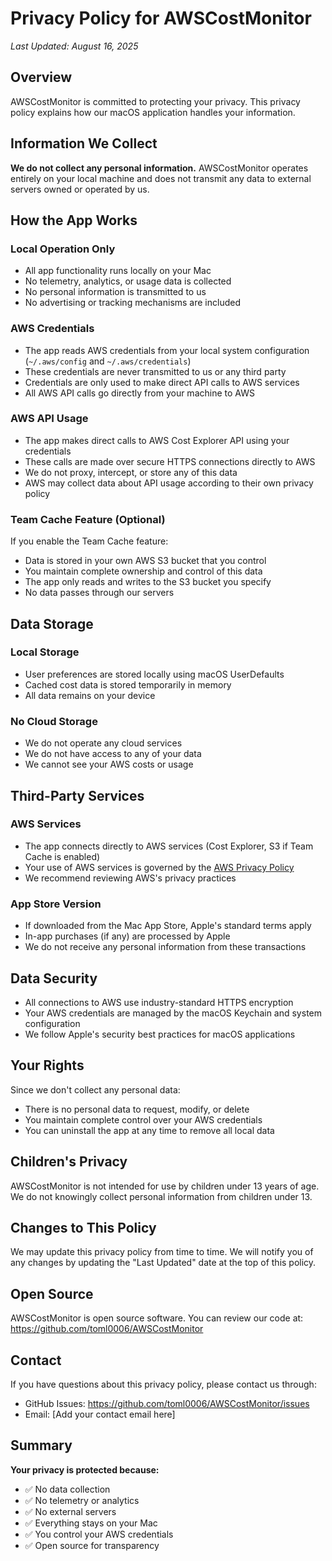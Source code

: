 # Privacy Policy for AWSCostMonitor

*Last Updated: August 16, 2025*

## Overview

AWSCostMonitor is committed to protecting your privacy. This privacy policy explains how our macOS application handles your information.

## Information We Collect

**We do not collect any personal information.** AWSCostMonitor operates entirely on your local machine and does not transmit any data to external servers owned or operated by us.

## How the App Works

### Local Operation Only
- All app functionality runs locally on your Mac
- No telemetry, analytics, or usage data is collected
- No personal information is transmitted to us
- No advertising or tracking mechanisms are included

### AWS Credentials
- The app reads AWS credentials from your local system configuration (`~/.aws/config` and `~/.aws/credentials`)
- These credentials are never transmitted to us or any third party
- Credentials are only used to make direct API calls to AWS services
- All AWS API calls go directly from your machine to AWS

### AWS API Usage
- The app makes direct calls to AWS Cost Explorer API using your credentials
- These calls are made over secure HTTPS connections directly to AWS
- We do not proxy, intercept, or store any of this data
- AWS may collect data about API usage according to their own privacy policy

### Team Cache Feature (Optional)
If you enable the Team Cache feature:
- Data is stored in your own AWS S3 bucket that you control
- You maintain complete ownership and control of this data
- The app only reads and writes to the S3 bucket you specify
- No data passes through our servers

## Data Storage

### Local Storage
- User preferences are stored locally using macOS UserDefaults
- Cached cost data is stored temporarily in memory
- All data remains on your device

### No Cloud Storage
- We do not operate any cloud services
- We do not have access to any of your data
- We cannot see your AWS costs or usage

## Third-Party Services

### AWS Services
- The app connects directly to AWS services (Cost Explorer, S3 if Team Cache is enabled)
- Your use of AWS services is governed by the [AWS Privacy Policy](https://aws.amazon.com/privacy/)
- We recommend reviewing AWS's privacy practices

### App Store Version
- If downloaded from the Mac App Store, Apple's standard terms apply
- In-app purchases (if any) are processed by Apple
- We do not receive any personal information from these transactions

## Data Security

- All connections to AWS use industry-standard HTTPS encryption
- Your AWS credentials are managed by the macOS Keychain and system configuration
- We follow Apple's security best practices for macOS applications

## Your Rights

Since we don't collect any personal data:
- There is no personal data to request, modify, or delete
- You maintain complete control over your AWS credentials
- You can uninstall the app at any time to remove all local data

## Children's Privacy

AWSCostMonitor is not intended for use by children under 13 years of age. We do not knowingly collect personal information from children under 13.

## Changes to This Policy

We may update this privacy policy from time to time. We will notify you of any changes by updating the "Last Updated" date at the top of this policy.

## Open Source

AWSCostMonitor is open source software. You can review our code at:
https://github.com/toml0006/AWSCostMonitor

## Contact

If you have questions about this privacy policy, please contact us through:
- GitHub Issues: https://github.com/toml0006/AWSCostMonitor/issues
- Email: [Add your contact email here]

## Summary

**Your privacy is protected because:**
- ✅ No data collection
- ✅ No telemetry or analytics
- ✅ No external servers
- ✅ Everything stays on your Mac
- ✅ You control your AWS credentials
- ✅ Open source for transparency